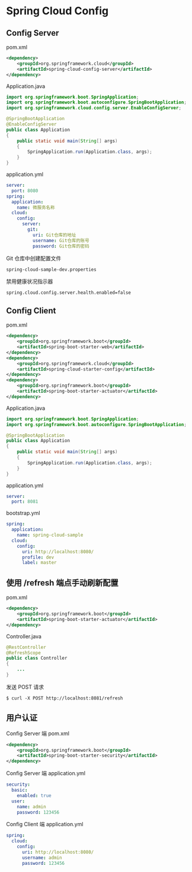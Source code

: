 # Spring Cloud Config

## Config Server

pom.xml
```xml
<dependency>
    <groupId>org.springframework.cloud</groupId>
    <artifactId>spring-cloud-config-server</artifactId>
</dependency>
```

Application.java
```java
import org.springframework.boot.SpringApplication;
import org.springframework.boot.autoconfigure.SpringBootApplication;
import org.springframework.cloud.config.server.EnableConfigServer;

@SpringBootApplication
@EnableConfigServer
public class Application
{
    public static void main(String[] args)
    {
        SpringApplication.run(Application.class, args);
    }
}
```

application.yml
```yml
server:
  port: 8080
spring:
  application:
    name: 微服务名称
  cloud:
    config:
      server:
        git:
          uri: Git仓库的地址
          username: Git仓库的账号
          password: Git仓库的密码
```

Git 仓库中创建配置文件
```
spring-cloud-sample-dev.properties
```

禁用健康状况指示器
```properties
spring.cloud.config.server.health.enabled=false
```

## Config Client

pom.xml
```xml
<dependency>
    <groupId>org.springframework.boot</groupId>
    <artifactId>spring-boot-starter-web</artifactId>
</dependency>
<dependency>
    <groupId>org.springframework.cloud</groupId>
    <artifactId>spring-cloud-starter-config</artifactId>
</dependency>
<dependency>
    <groupId>org.springframework.boot</groupId>
    <artifactId>spring-boot-starter-actuator</artifactId>
</dependency>
```

Application.java
```java
import org.springframework.boot.SpringApplication;
import org.springframework.boot.autoconfigure.SpringBootApplication;

@SpringBootApplication
public class Application
{
    public static void main(String[] args)
    {
        SpringApplication.run(Application.class, args);
    }
}
```

application.yml
```yml
server:
  port: 8081
```

bootstrap.yml
```yml
spring:
  application:
    name: spring-cloud-sample
  cloud:
    config:
      uri: http://localhost:8080/
      profile: dev
      label: master
```

## 使用 /refresh 端点手动刷新配置

pom.xml
```xml
<dependency>
    <groupId>org.springframework.boot</groupId>
    <artifactId>spring-boot-starter-actuator</artifactId>
</dependency>
```

Controller.java
```java
@RestController
@RefreshScope
public class Controller
{
    ...
}
```

发送 POST 请求
```shell
$ curl -X POST http://localhost:8081/refresh
```

## 用户认证

Config Server 端 pom.xml
```xml
<dependency>
    <groupId>org.springframework.boot</groupId>
    <artifactId>spring-boot-starter-security</artifactId>
</dependency>
```

Config Server 端 application.yml
```yml
security:
  basic:
    enabled: true
  user:
    name: admin
    password: 123456
```

Config Client 端 application.yml
```yml
spring:
  cloud:
    config:
      uri: http://localhost:8080/
      username: admin
      password: 123456
```
